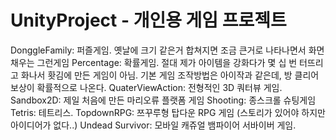 # UnityProject - 개인용 게임 프로젝트

DonggleFamily: 퍼즐게임. 옛날에 크기 같은거 합쳐지면 조금 큰거로 나타나면서 화면 채우는 그런게임
Percentage: 확률게임. 절대 제가 아이템을 강화다가 몇 십 번 터뜨리고 화나서 홧김에 만든 게임이 아님. 기본 게임 조작방법은 아이작과 같은데, 방 클리어 보상이 확률적으로 나온다.
QuaterViewAction: 전형적인 3D 쿼터뷰 게임.
Sandbox2D: 제일 처음에 만든 마리오류 플랫폼 게임
Shooting: 종스크롤 슈팅게임
Tetris: 테트리스.
TopdownRPG: 쯔꾸루형 탑다운 RPG 게임 (스토리가 있어야 하지만 아이디어가 없다..)
Undead Survivor: 모바일 캐쥬얼 뱀파이어 서바이버 게임.
